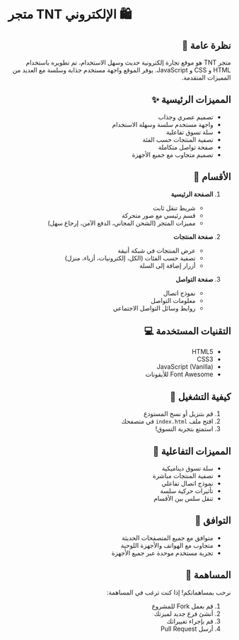 # متجر TNT الإلكتروني 🛍️

<div dir="rtl">

## نظرة عامة 🌟
متجر TNT هو موقع تجارة إلكترونية حديث وسهل الاستخدام، تم تطويره باستخدام HTML و CSS و JavaScript. يوفر الموقع واجهة مستخدم جذابة وسلسة مع العديد من المميزات المتقدمة.

## المميزات الرئيسية ✨
- تصميم عصري وجذاب
- واجهة مستخدم سلسة وسهلة الاستخدام
- سلة تسوق تفاعلية
- تصفية المنتجات حسب الفئة
- صفحة تواصل متكاملة
- تصميم متجاوب مع جميع الأجهزة

## الأقسام 📑
1. **الصفحة الرئيسية**
   - شريط تنقل ثابت
   - قسم رئيسي مع صور متحركة
   - مميزات المتجر (الشحن المجاني، الدفع الآمن، إرجاع سهل)

2. **صفحة المنتجات**
   - عرض المنتجات في شبكة أنيقة
   - تصفية حسب الفئات (الكل، إلكترونيات، أزياء، منزل)
   - أزرار إضافة إلى السلة

3. **صفحة التواصل**
   - نموذج اتصال
   - معلومات التواصل
   - روابط وسائل التواصل الاجتماعي

## التقنيات المستخدمة 💻
- HTML5
- CSS3
- JavaScript (Vanilla)
- Font Awesome للأيقونات

## كيفية التشغيل 🚀
1. قم بتنزيل أو نسخ المستودع
2. افتح ملف `index.html` في متصفحك
3. استمتع بتجربة التسوق!

## المميزات التفاعلية 🎯
- سلة تسوق ديناميكية
- تصفية المنتجات مباشرة
- نموذج اتصال تفاعلي
- تأثيرات حركية سلسة
- تنقل سلس بين الأقسام

## التوافق 📱
- متوافق مع جميع المتصفحات الحديثة
- متجاوب مع الهواتف والأجهزة اللوحية
- تجربة مستخدم موحدة عبر جميع الأجهزة

## المساهمة 🤝
نرحب بمساهماتكم! إذا كنت ترغب في المساهمة:
1. قم بعمل Fork للمشروع
2. أنشئ فرع جديد لميزتك
3. قم بإجراء تغييراتك
4. أرسل Pull Request

</div>
